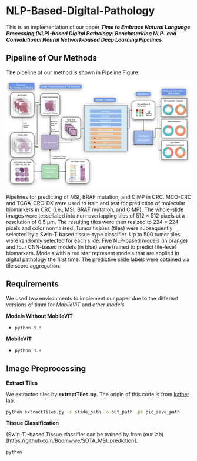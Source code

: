 # NLP-Based-Digital-Pathology

This is an implementation of our paper ***Time to Embrace Natural Language Processing (NLP)-based Digital Pathology: Benchmarking NLP- and Convolutional Neural Network-based Deep Learning Pipelines***

## Pipeline of Our Methods

The pipeline of our method is shown in Pipeline Figure:

![Pipeline Figure](/figures/pipeline.png)

Pipelines for predicting of MSI, BRAF mutation, and CIMP in CRC. MCO-CRC and TCGA-CRC-DX were used to train and test for prediction of molecular biomarkers in CRC (i.e., MSI, BRAF mutation, and CIMP). The whole-slide images were tessellated into non-overlapping tiles of 512 × 512 pixels at a resolution of 0.5 µm. The resulting tiles were then resized to 224 × 224 pixels and color normalized. Tumor tissues (tiles) were subsequently selected by a Swin-T-based tissue-type classifier. Up to 500 tumor tiles were randomly selected for each slide. Five NLP-based models (in orange) and four CNN-based models (in blue) were trained to predict tile-level biomarkers. Models with a red star represent models that are applied in digital pathology the first time. The predictive slide labels were obtained via tile score aggregation.

## Requirements

We used two environments to implement our paper due to the different versions of timm for *MobileViT* and *other models*

**Models Without MobileViT**

- ``python 3.8``


**MobileViT**

- ``python 3.8``


## Image Preprocessing

**Extract Tiles**

We extracted tiles by **extractTiles.py**. The origin of this code is from [kather lab](https://github.com/KatherLab/preProcessing).

```bash
python extractTiles.py -s slide_path -o out_path -ps pic_save_path
```

**Tissue Classification**

(Swin-T)-based Tissue classifier can be trained by from (our lab)[https://github.com/Boomwwe/SOTA_MSI_prediction].

```bash
python 
```

